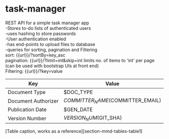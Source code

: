 # task-manager
REST API for a simple task manager app <br>
-Stores to-do lists of authenticated users <br>
-uses hashing to store passwords<br>
-User authentication enabled<br>
-has end-points to upload files to database<br>
-queries for sorting, pagination and Filtering <br> 
    sort:  {{url}}/?sortBy=key_asc<br>
    pagination: {{url}}/?limit=int&skip=int   limits no. of items to 'int' per page (can be used with bootstrap UIs at front end)<br>
    Filtering: {{url}}/?key=value<br>

| Key                 | Value                              |
| ------------------- | ---------------------------------- |
| Document Type       | $DOC_TYPE                          |
| Document Authorizer | $COMMITTER_NAME ($COMMITTER_EMAIL) |
| Publication Date    | $GEN_DATE                          |
| Version Number      | $VERSION_NUM ($GIT_SHA)            |

[Table caption, works as a reference][section-mmd-tables-table1]
